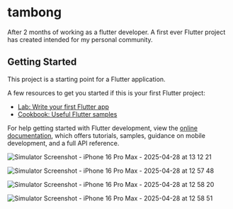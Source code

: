 # tambong

After 2 months of working as a flutter developer. A first ever Flutter project has created intended for my personal community. 

## Getting Started

This project is a starting point for a Flutter application.

A few resources to get you started if this is your first Flutter project:

- [Lab: Write your first Flutter app](https://docs.flutter.dev/get-started/codelab)
- [Cookbook: Useful Flutter samples](https://docs.flutter.dev/cookbook)

For help getting started with Flutter development, view the
[online documentation](https://docs.flutter.dev/), which offers tutorials,
samples, guidance on mobile development, and a full API reference.

![Simulator Screenshot - iPhone 16 Pro Max - 2025-04-28 at 13 12 21](https://github.com/user-attachments/assets/99d678f1-5ddd-4706-b1ea-169cb10100e5)

![Simulator Screenshot - iPhone 16 Pro Max - 2025-04-28 at 12 57 48](https://github.com/user-attachments/assets/5970da97-83f9-42ad-97e2-0a2dbc0cfdfa)

![Simulator Screenshot - iPhone 16 Pro Max - 2025-04-28 at 12 58 20](https://github.com/user-attachments/assets/37d2730b-0c18-4b1b-b612-1aa72f6671b9)

![Simulator Screenshot - iPhone 16 Pro Max - 2025-04-28 at 12 58 51](https://github.com/user-attachments/assets/b84f2cb2-0f65-46fd-bcf6-543d226ee7a0)
